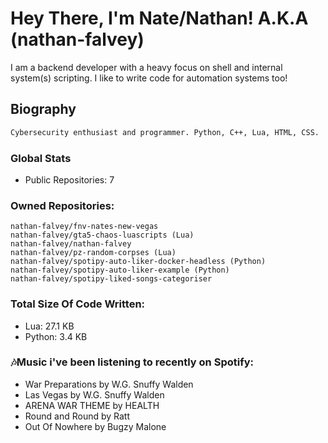 # Hey There, I'm Nate/Nathan! A.K.A (nathan-falvey)
I am a backend developer with a heavy focus on shell and internal system(s) scripting. I like to write code for automation systems too!
## Biography
```bash
Cybersecurity enthusiast and programmer. Python, C++, Lua, HTML, CSS. 
```
### Global Stats
* Public Repositories: 7
### Owned Repositories:
```
nathan-falvey/fnv-nates-new-vegas
nathan-falvey/gta5-chaos-luascripts (Lua)
nathan-falvey/nathan-falvey
nathan-falvey/pz-random-corpses (Lua)
nathan-falvey/spotipy-auto-liker-docker-headless (Python)
nathan-falvey/spotipy-auto-liker-example (Python)
nathan-falvey/spotipy-liked-songs-categoriser
```
### Total Size Of Code Written:
* Lua: 27.1 KB
* Python: 3.4 KB

### 🎶Music i've been listening to recently on Spotify:
* War Preparations by W.G. Snuffy Walden
* Las Vegas by W.G. Snuffy Walden
* ARENA WAR THEME by HEALTH
* Round and Round by Ratt
* Out Of Nowhere by Bugzy Malone
